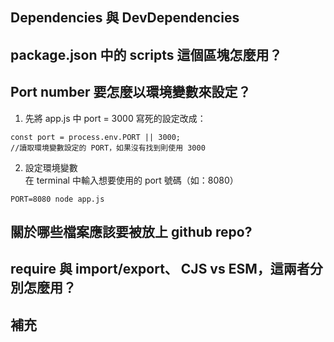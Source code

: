 ## Dependencies 與 DevDependencies
## package.json 中的 scripts 這個區塊怎麼用？
## Port number 要怎麼以環境變數來設定？      

1. 先將 app.js 中 port = 3000 寫死的設定改成：     
```
const port = process.env.PORT || 3000;
//讀取環境變數設定的 PORT，如果沒有找到則使用 3000
```      

2. 設定環境變數          
在 terminal 中輸入想要使用的 port 號碼（如：8080）     
```  
PORT=8080 node app.js
```  




## 關於哪些檔案應該要被放上 github repo?
## require 與 import/export、 CJS vs ESM，這兩者分別怎麼用？
## 補充
